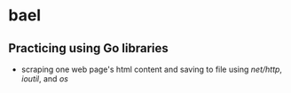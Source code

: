 # bael
## Practicing using Go libraries
* scraping one web page's html content and saving to file using *net/http*, *ioutil*, and *os*
